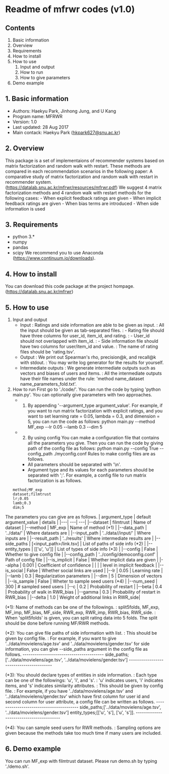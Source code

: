 
# Readme of mfrwr codes (v1.0)


## Contents

1. Basic information
2. Overview
3. Requirements
4. How to install
5. How to use
	1) Input and output
	2) How to run
	3) How to give parameters
6. Demo example



## 1. Basic information

- Authors: Haekyu Park, Jinhong Jung, and U Kang
- Program name: MFRWR
- Version: 1.0
- Last updated: 28 Aug 2017
- Main contack: Haekyu Park (hkpark627@snu.ac.kr)



## 2. Overview

This package is a set of implementaions of recommender systems based on matrix factorization and random walk with restart.
These methods are compared in each recommendation scenarios in the following paper: A comparative study of matrix factorization and random walk with restart in recommender system. (https://datalab.snu.ac.kr/mfrwr/resources/mfrwr.pdf)
We suggest 4 matrix factorization methods and 4 random walk with restart methods for the following cases:
	- When explicit feedback ratings are given
	- When implicit feedback ratings are given
	- When bias terms are introduced
	- When side information is used



## 3. Requirements

- python 3.*
- numpy
- pandas
- scipy
We recommend you to use Anaconda (https://www.continuum.io/downloads).


## 4. How to install
You can download this code package at the project hompage. (https://datalab.snu.ac.kr/mfrwr)


## 5. How to use

1) Input and output
	- Input
		: Ratings and side information are able to be given as input.
		: All the input should be given as tab-separated files.
		:	- Rating file should have three columns for user_id, item_id, and rating.
		:	- User_id should not overlapped with item_id.
		:	- Side information file should have two columns for user/item_id and value.
		: The name of rating files should be 'rating.tsv'.
	- Output
		: We print out Spearman's rho, precision@k, and recall@k with stdout.
		: You may write log generator for the results for yourself.
	- Intermediate outputs
		: We generate intermediate outputs such as vectors and biases of users and items.
		: All the intermediate outputs have their file names under the rule: 'method name_dataset name_parameters_fold.txt'.
2) How to run
First go to './code/'.
You can run the code by typing 'python main.py'.
You can optionally give parameters with two approaches.
	* 1) By appending '--argument_type argument_value'.
	For example, if you want to run matrix factorization with explicit ratings, and you want to set learning rate = 0.05, lambda = 0.3, and dimension = 5, 
	you can run the code as follows:
	python main.py --method MF_exp --lr 0.05 --lamb 0.3 --dim 5

	* 2) By using config
	You can make a configuration file that contains all the parameters you give.
	Then you can run the code by giving path of the config file as follows: 
	python main.py --config True --config_path ./myconfig.conf
	Rules to make config files are as follows.
		- All parameters should be separated with '\n'.
		- Argument type and its values for each parameters should be separated with ';'.
	For example, a config file to run matrix factorization is as follows.
	```
	method;MF_exp
	dataset;filmtrust
	lr;0.05
	lamb;0.3
	dim;5
	```

The parameters you can give are as follows.
| argument_type	|	default argument_value		|	details       			|
|---| ---| ---|
|--dataset 	| filmtrust				| Name of dataset			|
|--method 	| MF_exp				| Name of method (*1)			|
|--data_path	| '../data/'				| Where datasets are			|
|--input_path	| '../data/<dataset>/input/'		| Where inputs are			|
|--result_path	| '../results'				| Where intermediate results are	|
|--side_paths	| [<input_path>/link.tsv]		| List of paths of side info (*2)	|
|--entity_types	| [['u', 'u']]				| List of types of side info (*3)	|
|--config 	| False					| Whether to give config file		|
|--config_path	| '../config/democonfig.conf'		| Path of config file			|
|--is_implicit	| False					| Whether implicit data are given	|
|--alpha	| 0.001					| Coefficient of confidence 		|
|		|					|    level in implicit feedback		|
|--is_social	| False					| Whether social links are used		|
|--lr 		| 0.05					| Learning rate				|
|--lamb 	| 0.3					| Regularization parameters		|
|--dim 		| 5					| Dimension of vectors			|
|--is_sample	| False					| Wheter to sample seed users (*4) 	|
|--num_seed	| 300					| # sampled seed users			|
|--c 		| 0.2					| Probability of restart		|
|--beta		| 0.4					| Probability of walk in RWR_bias	|
|--gamma	| 0.3					| Probability of restart in RWR_bias	|
|--delta	| 1.0					| Weight of additional links in RWR_side|    

(*1): Name of methods can be one of the followings.
	: split5folds, MF_exp, MF_imp, MF_bias, MF_side, RWR_exp, RWR_imp, RWR_bias, RWR_side.
	: When 'split5folds' is given, you can split rating data into 5 folds.
	The split should be done before running MF/RWR methods.

(*2): You can give file paths of side information with list.
	: This should be given by config file.
	: For example, if you want to give '../data/movielens/age.tsv' and '../data/movielens/gender.tsv' for side information, you can give --side_paths argument in the config file as follows.
	----------------------------------------
	side_paths;['../data/movielens/age.tsv', '../data/movielens/gender.tsv']
	----------------------------------------

(*3): You should declare types of entities in side information.
	: Each type can be one of the followings: 'u', 'i', and 's'.
	: 'u' indicates users, 'i' indicates items, and 's' indicates similarity attributes.
	: This should be given by config file.
	: For example, if you have '../data/movielens/age.tsv' and '../data/movielens/gender.tsv' which have first column for user id and second column for user attribute, a config file can be written as follows.
	----------------------------------------
	side_paths;['../data/movielens/age.tsv', '../data/movielens/gender.tsv']
	entity_types;[['u', 's'], ['u', 's']].
	----------------------------------------

(*4): You can sample seed users for RWR methods.
	: Sampling options are given because the methods take too much time if many users are included.



## 6. Demo example
You can run MF_exp with filmtrust dataset.
Please run demo.sh by typing './demo.sh'.

